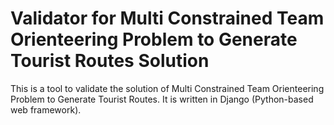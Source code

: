 # Validator for Multi Constrained Team Orienteering Problem to Generate Tourist Routes Solution

This is a tool to validate the solution of Multi Constrained Team Orienteering Problem to Generate Tourist Routes. It is written in Django (Python-based web framework).
 
